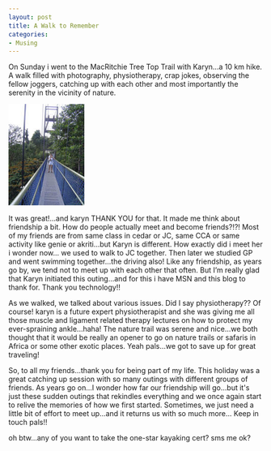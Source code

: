 ```yaml
---
layout: post
title: A Walk to Remember
categories:
- Musing
---
```



On Sunday i went to the MacRitchie Tree Top Trail with Karyn...a 10 km hike. A walk filled with photography, physiotherapy, crap jokes, observing the fellow joggers, catching up with each other and most importantly the serenity in the vicinity of nature.

![](/img//k.jpg)

It was great!...and karyn THANK YOU for that. It made me think about friendship a bit. How do people actually meet and become friends?!?! Most of my friends are from same class in cedar or JC, same CCA or same activity like genie or akriti...but Karyn is different. How exactly did i meet her i wonder now... we used to walk to JC together. Then later we studied GP and went swimming together...the driving also! Like any friendship, as years go by, we tend not to meet up with each other that often. But I’m really glad that Karyn initiated this outing...and for this i have MSN and this blog to thank for. Thank you technology!!

As we walked, we talked about various issues. Did I say physiotherapy?? Of course! karyn is a future expert physiotherapist and she was giving me all those muscle and ligament related therapy lectures on how to protect my ever-spraining ankle...haha! The nature trail was serene and nice...we both thought that it would be really an opener to go on nature trails or safaris in Africa or some other exotic places. Yeah pals...we got to save up for great traveling!

So, to all my friends...thank you for being part of my life. This holiday was a great catching up session with so many outings with different groups of friends. As years go on...I wonder how far our friendship will go...but it's just these sudden outings that rekindles everything and we once again start to relive the memories of how we first started. Sometimes, we just need a little bit of effort to meet up...and it returns us with so much more... Keep in touch pals!!

oh btw...any of you want to take the one-star kayaking cert? sms me ok?
